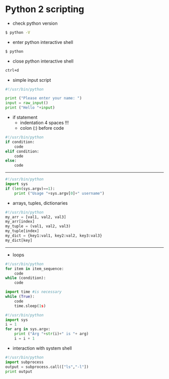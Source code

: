 # Python 2 scripting

+ check python version
```sh
$ python -V
```
+ enter python interactive shell
```sh
$ python
```
+ close python interactive shell
```sh
ctrl+d
```
+ simple input script
```python
#!/usr/bin/python

print ("Please enter your name: ")
input = raw_input()
print ("Hello "+input)
```
+ if statement 
    + indentation 4 spaces !!!
    + colon (:) before code
```python
#!/usr/bin/python
if condition:
    code
elif condition:
    code
else:
    code
```
___
```python
#!/usr/bin/python
import sys
if (len(sys.argv)==1):
    print ("Usage "+sys.argv[0]+" username")
```
+ arrays, tuples, dictionaries
```python
#!/usr/bin/python
my_arr = [val1, val2, val3]
my_arr[index]
my_tuple = (val1, val2, val3)
my_tuple[index]
my_dict = {key1:val1, key2:val2, key3:val3}
my_dict[key]
```
___
+ loops
```python
#!/usr/bin/python
for item in item_sequence:
    code
while (condition):
    code

import time #is necessary
while (True):
    code
    time.sleep(1s)
```
```python
#!/usr/bin/python
import sys
i = 1
for arg in sys.argv:
    print ("Arg "+str(i)+" is "+ arg)
    i = i + 1
```
+ interaction with system shell
```python
#!/usr/bin/python
import subprocess
output = subprocess.call(["ls","-l"])
print output
```


